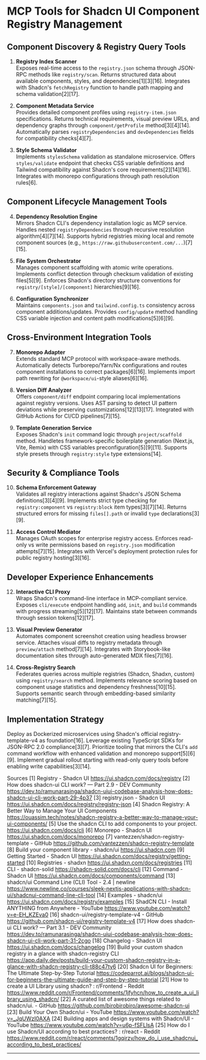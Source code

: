 # MCP Tools for Shadcn UI Component Registry Management

## Component Discovery & Registry Query Tools  
1. **Registry Index Scanner**  
   Exposes real-time access to the `registry.json` schema through JSON-RPC methods like `registry/scan`. Returns structured data about available components, styles, and dependencies[1][3][16]. Integrates with Shadcn's `fetchRegistry` function to handle path mapping and schema validation[2][17].

2. **Component Metadata Service**  
   Provides detailed component profiles using `registry-item.json` specifications. Returns technical requirements, visual preview URLs, and dependency graphs through `component/getProfile` method[3][4][14]. Automatically parses `registryDependencies` and `devDependencies` fields for compatibility checks[4][7].

3. **Style Schema Validator**  
   Implements `stylesSchema` validation as standalone microservice. Offers `styles/validate` endpoint that checks CSS variable definitions and Tailwind compatibility against Shadcn's core requirements[2][14][16]. Integrates with monorepo configurations through path resolution rules[6].

## Component Lifecycle Management Tools  
4. **Dependency Resolution Engine**  
   Mirrors Shadcn CLI's dependency installation logic as MCP service. Handles nested `registryDependencies` through recursive resolution algorithm[4][7][14]. Supports hybrid registries mixing local and remote component sources (e.g., `https://raw.githubusercontent.com/...`)[7][15].

5. **File System Orchestrator**  
   Manages component scaffolding with atomic write operations. Implements conflict detection through checksum validation of existing files[5][9]. Enforces Shadcn's directory structure conventions for `registry/[style]/[component]` hierarchies[9][16].

6. **Configuration Synchronizer**  
   Maintains `components.json` and `tailwind.config.ts` consistency across component additions/updates. Provides `config/update` method handling CSS variable injection and content path modifications[5][6][9].

## Cross-Environment Integration Tools  
7. **Monorepo Adapter**  
   Extends standard MCP protocol with workspace-aware methods. Automatically detects Turborepo/Yarn/Nx configurations and routes component installations to correct packages[6][16]. Implements import path rewriting for `@workspace/ui`-style aliases[6][16].

8. **Version Diff Analyzer**  
   Offers `component/diff` endpoint comparing local implementations against registry versions. Uses AST parsing to detect UI pattern deviations while preserving customizations[12][13][17]. Integrated with GitHub Actions for CI/CD pipelines[7][15].

9. **Template Generation Service**  
   Exposes Shadcn's `init` command logic through `project/scaffold` method. Handletes framework-specific boilerplate generation (Next.js, Vite, Remix) with CSS variables preconfiguration[5][9][11]. Supports style presets through `registry:style` type extensions[14].

## Security & Compliance Tools  
10. **Schema Enforcement Gateway**  
    Validates all registry interactions against Shadcn's JSON Schema definitions[3][4][9]. Implements strict type checking for `registry:component` vs `registry:block` item types[3][7][14]. Returns structured errors for missing `files[].path` or invalid `type` declarations[3][9].

11. **Access Control Mediator**  
    Manages OAuth scopes for enterprise registry access. Enforces read-only vs write permissions based on `registry.json` modification attempts[7][15]. Integrates with Vercel's deployment protection rules for public registry hosting[3][16].

## Developer Experience Enhancements  
12. **Interactive CLI Proxy**  
   Wraps Shadcn's command-line interface in MCP-compliant service. Exposes `cli/execute` endpoint handling `add`, `init`, and `build` commands with progress streaming[5][12][17]. Maintains state between commands through session tokens[12][17].

13. **Visual Preview Generator**  
   Automates component screenshot creation using headless browser service. Attaches visual diffs to registry metadata through `preview/attach` method[7][14]. Integrates with Storybook-like documentation sites through auto-generated MDX files[7][16].

14. **Cross-Registry Search**  
   Federates queries across multiple registries (Shadcn, Shadxn, custom) using `registry/search` method. Implements relevance scoring based on component usage statistics and dependency freshness[10][15]. Supports semantic search through embedding-based similarity matching[7][15].

## Implementation Strategy  
Deploy as Dockerized microservices using Shadcn's official registry-template-v4 as foundation[16]. Leverage existing TypeScript SDKs for JSON-RPC 2.0 compliance[3][7]. Prioritize tooling that mirrors the CLI's `add` command workflow with enhanced validation and monorepo support[5][6][9]. Implement gradual rollout starting with read-only query tools before enabling write capabilities[3][14].

Sources
[1] Registry - Shadcn UI https://ui.shadcn.com/docs/registry
[2] How does shadcn-ui CLI work? — Part 2.9 - DEV Community https://dev.to/ramunarasinga/shadcn-uiui-codebase-analysis-how-does-shadcn-ui-cli-work-part-29-4p37
[3] registry.json - Shadcn UI https://ui.shadcn.com/docs/registry/registry-json
[4] Shadcn Registry: A Better Way to Manage Your UI Components https://ouassim.tech/notes/shadcn-registry-a-better-way-to-manage-your-ui-components/
[5] Use the shadcn CLI to add components to your project. https://ui.shadcn.com/docs/cli
[6] Monorepo - Shadcn UI https://ui.shadcn.com/docs/monorepo
[7] vantezzen/shadcn-registry-template - GitHub https://github.com/vantezzen/shadcn-registry-template
[8] Build your component library - shadcn/ui https://ui.shadcn.com
[9] Getting Started - Shadcn UI https://ui.shadcn.com/docs/registry/getting-started
[10] Registries - shadxn https://ui.shadxn.com/docs/registries
[11] CLI - shadcn-solid https://shadcn-solid.com/docs/cli
[12] Command - Shadcn UI https://ui.shadcn.com/docs/components/command
[13] shadcn/ui Command Line (CLI) Tool - 2.4 | newline https://www.newline.co/courses/sleek-nextjs-applications-with-shadcn-ui/shadcnui-command-line-cli-tool
[14] Examples - shadcn/ui https://ui.shadcn.com/docs/registry/examples
[15] ShadCN CLI - Install ANYTHING from Anywhere - YouTube https://www.youtube.com/watch?v=e-EH_KZEva0
[16] shadcn-ui/registry-template-v4 - GitHub https://github.com/shadcn-ui/registry-template-v4
[17] How does shadcn-ui CLI work? — Part 3.1 - DEV Community https://dev.to/ramunarasinga/shadcn-uiui-codebase-analysis-how-does-shadcn-ui-cli-work-part-31-2cgo
[18] Changelog - Shadcn UI https://ui.shadcn.com/docs/changelog
[19] Build your custom shadcn registry in a glance with shadcn-registry CLI https://app.daily.dev/posts/build-your-custom-shadcn-registry-in-a-glance-with-shadcn-registry-cli-t88c47ty6
[20] Shadcn UI for Beginners: The Ultimate Step-by-Step Tutorial https://codeparrot.ai/blogs/shadcn-ui-for-beginners-the-ultimate-guide-and-step-by-step-tutorial
[21] How to create a UI Library using shadcn? : r/Frontend - Reddit https://www.reddit.com/r/Frontend/comments/1jfyhcn/how_to_create_a_ui_library_using_shadcn/
[22] A curated list of awesome things related to shadcn/ui. - GitHub https://github.com/birobirobiro/awesome-shadcn-ui
[23] Build Your Own Shadcn/ui - YouTube https://www.youtube.com/watch?v=_JqUWzI0AXA
[24] Building apps and design systems with Shadcn/UI - YouTube https://www.youtube.com/watch?v=u6p-fSFLlsA
[25] How do I use Shadcn/UI according to best practices? : r/react - Reddit https://www.reddit.com/r/react/comments/1gqirzv/how_do_i_use_shadcnui_according_to_best_practices/

---

